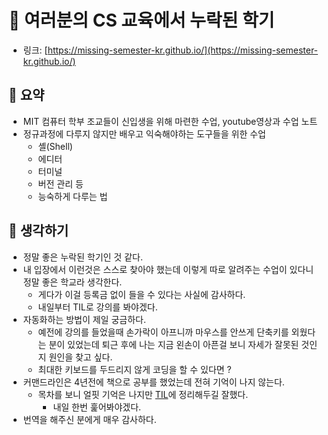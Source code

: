 # 🍚 여러분의 CS 교육에서 누락된 학기 

- 링크: [https://missing-semester-kr.github.io/](https://missing-semester-kr.github.io/)

## 📝 요약  
- MIT 컴퓨터 학부 조교들이 신입생을 위해 마련한 수업, youtube영상과 수업 노트   
- 정규과정에 다루지 않지만 배우고 익숙해야하는 도구들을 위한 수업
  - 셸(Shell)
  - 에디터
  - 터미널
  - 버전 관리 등 
  - 능숙하게 다루는 법 

## 🤔 생각하기 
- 정말 좋은 누락된 학기인 것 같다.  
- 내 입장에서 이런것은 스스로 찾아야 했는데 이렇게 따로 알려주는 수업이 있다니 정말 좋은 학교라 생각한다.  
  - 게다가 이걸 등록금 없이 들을 수 있다는 사실에 감사하다.  
  - 내일부터 TIL로 강의를 봐야겠다.  
- 자동화하는 방법이 제일 궁금하다.  
  - 예전에 강의를 들었을때 손가락이 아프니까 마우스를 안쓰게 단축키를 외웠다는 분이 있었는데 퇴근 후에 나는 지금 왼손이 아픈걸 보니 자세가 잘못된 것인지 원인을 찾고 싶다.  
  - 최대한 키보드를 두드리지 않게 코딩을 할 수 있다면 ? 
- 커맨드라인은 4년전에 책으로 공부를 했었는데 전혀 기억이 나지 않는다.  
  - 목차를 보니 얼핏 기억은 나지만 [TIL](https://github.com/yjaalto/TIL/tree/master/Unix-Linux)에 정리해두길 잘했다.  
    - 내일 한번 훑어봐야겠다.  
- 번역을 해주신 분에게 매우 감사하다. 
